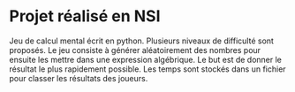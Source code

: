 # Projet réalisé en NSI

Jeu de calcul mental écrit en python.
Plusieurs niveaux de difficulté sont proposés.
Le jeu consiste à générer aléatoirement des nombres pour ensuite les mettre dans une expression algébrique.
Le but est de donner le résultat le plus rapidement possible.
Les temps sont stockés dans un fichier pour classer les résultats des joueurs.
